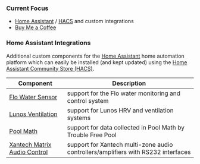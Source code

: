### Current Focus

* [Home Assistant](https://www.home-assistant.io/) / [HACS](https://github.com/hacs) and custom integrations
* [Buy Me a Coffee](https://buymeacoffee.com/DYks67r)

### Home Assistant Integrations

Additional custom components for the [Home Assistant](https://home-assistant.io) home automation platform which can easily be installed (and kept updated) using the [Home Assistant Community Store (HACS)](https://github.com/custom-components/hacs).

| Component                        | Description |
| -------------------------------- | ----------- |
| [Flo Water Sensor](https://github.com/rsnodgrass/hass-flo-water/) | support for the Flo water monitoring and control system |
| [Lunos Ventilation](https://github.com/rsnodgrass/hass-lunos/) | support for Lunos HRV and ventilation systems |
| [Pool Math](https://github.com/rsnodgrass/hass-poolmath/) | support for data collected in Pool Math by Trouble Free Pool |
| [Xantech Matrix Audio Control](https://github.com/rsnodgrass/hass-matrix-audio/) | support for Xantech multi-zone audio controllers/amplifiers with RS232 interfaces |

